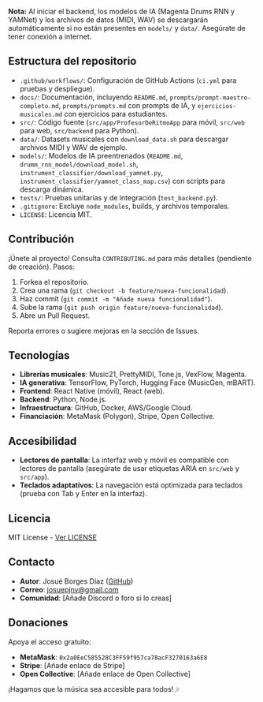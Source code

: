 **Nota:** Al iniciar el backend, los modelos de IA (Magenta Drums RNN y YAMNet) y los archivos de datos (MIDI, WAV) se descargarán automáticamente si no están presentes en `models/` y `data/`. Asegúrate de tener conexión a internet.

## Estructura del repositorio

- `.github/workflows/`: Configuración de GitHub Actions (`ci.yml` para pruebas y despliegue).
- `docs/`: Documentación, incluyendo `README.md`, `prompts/prompt-maestro-completo.md`, `prompts/prompts.md` con prompts de IA, y `ejercicios-musicales.md` con ejercicios para estudiantes.
- `src/`: Código fuente (`src/app/ProfesorDeRitmoApp` para móvil, `src/web` para web, `src/backend` para Python).
- `data/`: Datasets musicales con `download_data.sh` para descargar archivos MIDI y WAV de ejemplo.
- `models/`: Modelos de IA preentrenados (`README.md`, `drumm_rnn_model/download_model.sh`, `instrument_classifier/download_yamnet.py`, `instrument_classifier/yamnet_class_map.csv`) con scripts para descarga dinámica.
- `tests/`: Pruebas unitarias y de integración (`test_backend.py`).
- `.gitignore`: Excluye `node_modules`, builds, y archivos temporales.
- `LICENSE`: Licencia MIT.

## Contribución

¡Únete al proyecto! Consulta `CONTRIBUTING.md` para más detalles (pendiente de creación). Pasos:
1. Forkea el repositorio.
2. Crea una rama (`git checkout -b feature/nueva-funcionalidad`).
3. Haz commit (`git commit -m "Añade nueva funcionalidad"`).
4. Sube la rama (`git push origin feature/nueva-funcionalidad`).
5. Abre un Pull Request.

Reporta errores o sugiere mejoras en la sección de Issues.

## Tecnologías

- **Librerías musicales**: Music21, PrettyMIDI, Tone.js, VexFlow, Magenta.
- **IA generativa**: TensorFlow, PyTorch, Hugging Face (MusicGen, mBART).
- **Frontend**: React Native (móvil), React (web).
- **Backend**: Python, Node.js.
- **Infraestructura**: GitHub, Docker, AWS/Google Cloud.
- **Financiación**: MetaMask (Polygon), Stripe, Open Collective.

## Accesibilidad

- **Lectores de pantalla**: La interfaz web y móvil es compatible con lectores de pantalla (asegúrate de usar etiquetas ARIA en `src/web` y `src/app`).
- **Teclados adaptativos**: La navegación está optimizada para teclados (prueba con Tab y Enter en la interfaz).

## Licencia

MIT License - [Ver LICENSE](https://github.com/JosueBD/IA-de-Generacion-Profesor-de-Ritmo/blob/main/LICENSE)

## Contacto

- **Autor**: Josué Borges Díaz ([GitHub](https://github.com/JosueBD))
- **Correo**: josuepjnv@gmail.com
- **Comunidad**: [Añade Discord o foro si lo creas]

## Donaciones

Apoya el acceso gratuito:
- **MetaMask**: `0x2a0EeC585528C3FF59f957ca78acF3270163a6E8`
- **Stripe**: [Añade enlace de Stripe]
- **Open Collective**: [Añade enlace de Open Collective]

¡Hagamos que la música sea accesible para todos! 🎶

